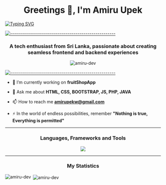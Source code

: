 <h1 align="center">Greetings 👋, I'm Amiru Upek</h1>

[![Typing SVG](https://readme-typing-svg.herokuapp.com?color=FF3670&size=35&center=true&vCenter=true&width=1000&lines=Welcome+to+my+GitHub+profile!;My+name+is+Amiru+Upek)](https://git.io/typing-svg)

[![-----------------------------------------------------](
https://raw.githubusercontent.com/andreasbm/readme/master/assets/lines/aqua.png)](https://github.com/BaseMax?tab=repositories)

<h3 align="center">A tech enthusiast from Sri Lanka, passionate about creating seamless frontend and backend experiences</h3>

<p align="center"> <img src="https://komarev.com/ghpvc/?username=amiru-dev&label=Profile%20views&color=0e75b6&style=flat" alt="amiru-dev" /> </p>

[![-----------------------------------------------------](
https://raw.githubusercontent.com/andreasbm/readme/master/assets/lines/aqua.png)](https://github.com/BaseMax?tab=repositories)

- 🔭 I’m currently working on **fruitShopApp**

- 💬 Ask me about **HTML, CSS, BOOTSTRAP, JS, PHP, JAVA**

- 📫 How to reach me **amirupekw@gmail.com**

- ⚡ In the world of endless possibilities, remember **"Nothing is true, Everything is permitted"**

- ---

<h3 align="center">Languages, Frameworks and Tools</h3>
<p align="center">
  <a href="https://skillicons.dev">
    <img src="https://skillicons.dev/icons?i=html,css,js,java,bootstrap,git,github,mysql,arduino,php&perline=5" />
  </a>
</p>

---

<h3 align="center">My Statistics</h3>

<p><img align="left" src="https://github-readme-stats.vercel.app/api/top-langs?username=amiru-dev&show_icons=true&locale=en&layout=compact" alt="amiru-dev" /></p>

<p>&nbsp;<img align="center" src="https://github-readme-stats.vercel.app/api?username=amiru-dev&show_icons=true&locale=en" alt="amiru-dev" /></p>
